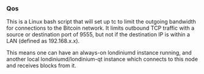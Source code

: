 ### Qos ###

This is a Linux bash script that will set up tc to limit the outgoing bandwidth for connections to the Bitcoin network. It limits outbound TCP traffic with a source or destination port of 9555, but not if the destination IP is within a LAN (defined as 192.168.x.x).

This means one can have an always-on londiniumd instance running, and another local londiniumd/londinium-qt instance which connects to this node and receives blocks from it.
